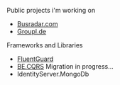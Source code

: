 Public projects i'm working on

- [Busradar.com](https://www.busradar.com)
- [Groupl.de](https://www.groupl.de)

Frameworks and Libraries
- [FluentGuard](https://github.com/BoasE/FluentGuard)
- [BE.CQRS](https://github.com/BoasE/BE.CQRS) Migration in progress...
- IdentityServer.MongoDb
